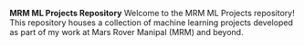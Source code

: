 **MRM ML Projects Repository**
Welcome to the MRM ML Projects repository! This repository houses a collection of machine learning projects developed as part of my work at Mars Rover Manipal (MRM) and beyond.
